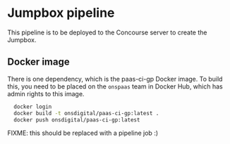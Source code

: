 # Jumpbox pipeline

This pipeline is to be deployed to the Concourse server to create the Jumpbox.

## Docker image

There is one dependency, which is the paas-ci-gp Docker image. To build this, you need to
be placed on the `onspaas` team in Docker Hub, which has admin rights to this image.

```sh
  docker login
  docker build -t onsdigital/paas-ci-gp:latest .
  docker push onsdigital/paas-ci-gp:latest
```

FIXME: this should be replaced with a pipeline job :)